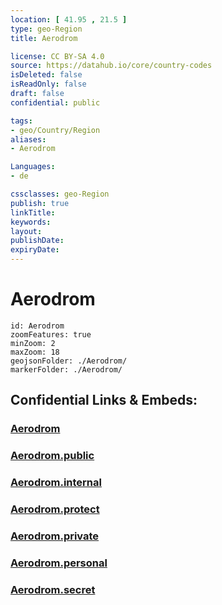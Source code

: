 ```yaml
---
location: [ 41.95 , 21.5 ] 
type: geo-Region
title: Aerodrom

license: CC BY-SA 4.0
source: https://datahub.io/core/country-codes
isDeleted: false
isReadOnly: false
draft: false
confidential: public

tags:
- geo/Country/Region
aliases:
- Aerodrom

Languages:
- de

cssclasses: geo-Region
publish: true
linkTitle: 
keywords: 
layout: 
publishDate: 
expiryDate: 
---
```


# Aerodrom

```leaflet
id: Aerodrom
zoomFeatures: true 
minZoom: 2 
maxZoom: 18
geojsonFolder: ./Aerodrom/
markerFolder: ./Aerodrom/
```


## Confidential Links & Embeds: 

### [Aerodrom](/_Standards/Earth/Continent/Europe/Europe~South/Macedonia~North/Municipalities~Macedonia/Aerodrom.md) 

### [Aerodrom.public](/_public/Earth/Continent/Europe/Europe~South/Macedonia~North/Municipalities~Macedonia/Aerodrom.public.md) 

### [Aerodrom.internal](/_internal/Earth/Continent/Europe/Europe~South/Macedonia~North/Municipalities~Macedonia/Aerodrom.internal.md) 

### [Aerodrom.protect](/_protect/Earth/Continent/Europe/Europe~South/Macedonia~North/Municipalities~Macedonia/Aerodrom.protect.md) 

### [Aerodrom.private](/_private/Earth/Continent/Europe/Europe~South/Macedonia~North/Municipalities~Macedonia/Aerodrom.private.md) 

### [Aerodrom.personal](/_personal/Earth/Continent/Europe/Europe~South/Macedonia~North/Municipalities~Macedonia/Aerodrom.personal.md) 

### [Aerodrom.secret](/_secret/Earth/Continent/Europe/Europe~South/Macedonia~North/Municipalities~Macedonia/Aerodrom.secret.md)

